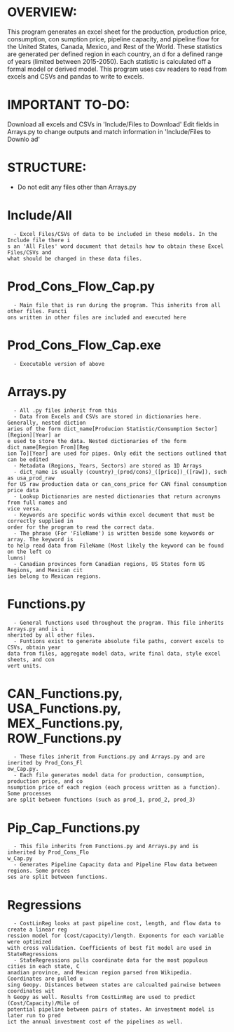 # OVERVIEW:

This program generates an excel sheet for the production, production price, consumption, con
sumption price, pipeline capacity, and pipeline flow for the United States, Canada, Mexico, 
and Rest of the World. These statistics are generated per defined region in each country, an
d for a defined range of years (limited between 2015-2050). Each statistic is calculated off
a formal model or derived model. This program uses csv readers to read from excels and CSVs
and pandas to write to excels.

# IMPORTANT TO-DO:

Download all excels and CSVs in 'Include/Files to Download'
Edit fields in Arrays.py to change outputs and match information in 'Include/Files to Downlo
ad'

# STRUCTURE:

 * Do not edit any files other than Arrays.py

# Include/All
      - Excel Files/CSVs of data to be included in these models. In the Include file there i
	s an 'All Files' word document that details how to obtain these Excel Files/CSVs and
	what should be changed in these data files.

# Prod_Cons_Flow_Cap.py
      - Main file that is run during the program. This inherits from all other files. Functi
	ons written in other files are included and executed here
	
# Prod_Cons_Flow_Cap.exe
      - Executable version of above

# Arrays.py
      - All .py files inherit from this
      - Data from Excels and CSVs are stored in dictionaries here. Generally, nested diction
	aries of the form dict_name[Producion Statistic/Consumption Sector][Region][Year] ar
	e used to store the data. Nested dictionaries of the form dict_name[Region From][Reg
	ion To][Year] are used for pipes. Only edit the sections outlined that can be edited
      - Metadata (Regions, Years, Sectors) are stored as 1D Arrays
      - dict_name is usually (country)_(prod/cons)_([price])_([raw]), such as usa_prod_raw
	for US raw production data or can_cons_price for CAN final consumption price data
      -	Lookup Dictionaries are nested dictionaries that return acronyms from full names and
	vice versa.
      - Keywords are specific words within excel document that must be correctly supplied in
	order for the program to read the correct data.
      - The phrase (For 'FileName') is written beside some keywords or array. The keyword is
	to help read data from FileName (Most likely the keyword can be found on the left co
	lumns)
      - Canadian provinces form Canadian regions, US States form US Regions, and Mexican cit
	ies belong to Mexican regions.

# Functions.py
      - General functions used throughout the program. This file inherits Arrays.py and is i
	nherited by all other files.
      - Funtions exist to generate absolute file paths, convert excels to CSVs, obtain year 
	data from files, aggregate model data, write final data, style excel sheets, and con
	vert units.

# CAN_Functions.py, USA_Functions.py, MEX_Functions.py, ROW_Functions.py
      - These files inherit from Functions.py and Arrays.py and are inerited by Prod_Cons_Fl
	ow_Cap.py.
      - Each file generates model data for production, consumption, production price, and co
	nsumption price of each region (each process written as a function). Some processes
	are split between functions (such as prod_1, prod_2, prod_3)

# Pip_Cap_Functions.py
      - This file inherits from Functions.py and Arrays.py and is inherited by Prod_Cons_Flo
	w_Cap.py
      - Generates Pipeline Capacity data and Pipeline Flow data between regions. Some proces
	ses are split between functions.

# Regressions
      - CostLinReg looks at past pipeline cost, length, and flow data to create a linear reg
	ression model for (cost/capacity)/length. Exponents for each variable were optimized
	with cross validation. Coefficients of best fit model are used in StateRegressions
      -	StateRegressions pulls coordinate data for the most populous cities in each state, C
	anadian province, and Mexican region parsed from Wikipedia. Coordinates are pulled u
	sing Geopy. Distances between states are calcualted pairwise between coordinates wit
	h Geopy as well. Results from CostLinReg are used to predict (Cost/Capacity)/Mile of
	potential pipeline between pairs of states. An investment model is later run to pred
	ict the annual investment cost of the pipelines as well.
